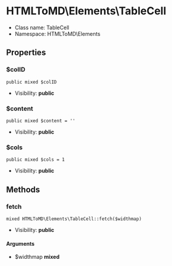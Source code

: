 HTMLToMD\Elements\TableCell
===============






* Class name: TableCell
* Namespace: HTMLToMD\Elements





Properties
----------


### $colID

    public mixed $colID





* Visibility: **public**


### $content

    public mixed $content = ''





* Visibility: **public**


### $cols

    public mixed $cols = 1





* Visibility: **public**


Methods
-------


### fetch

    mixed HTMLToMD\Elements\TableCell::fetch($widthmap)





* Visibility: **public**


#### Arguments
* $widthmap **mixed**


